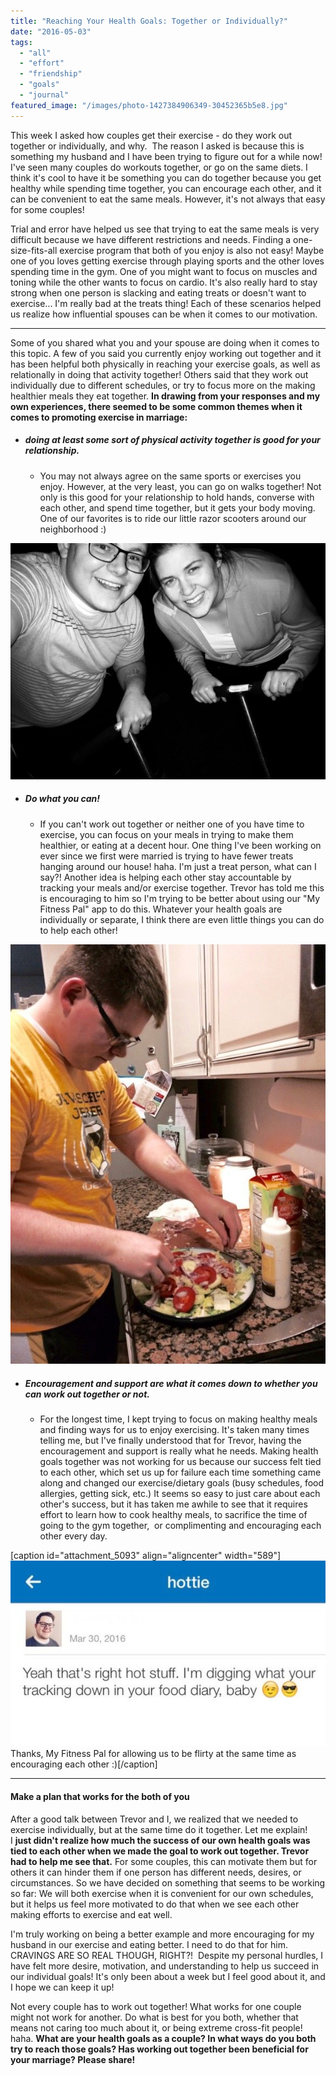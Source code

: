```yaml
---
title: "Reaching Your Health Goals: Together or Individually?"
date: "2016-05-03"
tags:
  - "all"
  - "effort"
  - "friendship"
  - "goals"
  - "journal"
featured_image: "/images/photo-1427384906349-30452365b5e8.jpg"
---
```


This week I asked how couples get their exercise - do they work out together or individually, and why.  The reason I asked is because this is something my husband and I have been trying to figure out for a while now! I've seen many couples do workouts together, or go on the same diets. I think it's cool to have it be something you can do together because you get healthy while spending time together, you can encourage each other, and it can be convenient to eat the same meals. However, it's not always that easy for some couples!

Trial and error have helped us see that trying to eat the same meals is very difficult because we have different restrictions and needs. Finding a one-size-fits-all exercise program that both of you enjoy is also not easy! Maybe one of you loves getting exercise through playing sports and the other loves spending time in the gym. One of you might want to focus on muscles and toning while the other wants to focus on cardio. It's also really hard to stay strong when one person is slacking and eating treats or doesn't want to exercise... I'm really bad at the treats thing! Each of these scenarios helped us realize how influential spouses can be when it comes to our motivation.

* * *

Some of you shared what you and your spouse are doing when it comes to this topic. A few of you said you currently enjoy working out together and it has been helpful both physically in reaching your exercise goals, as well as relationally in doing that activity together! Others said that they work out individually due to different schedules, or try to focus more on the making healthier meals they eat together. **In drawing from your responses and my own experiences, there seemed to be some common themes when it comes to promoting exercise in marriage:**

- ##### doing at least some sort of physical activity together is good for your relationship.
    
    - You may not always agree on the same sports or exercises you enjoy. However, at the very least, you can go on walks together! Not only is this good for your relationship to hold hands, converse with each other, and spend time together, but it gets your body moving. One of our favorites is to ride our little razor scooters around our neighborhood :)

![date ideas, fitness ideas, marriage and fitness ideas, exercises together, exercising in marriage, keeping fit, staying fit, working out together, couples who work out together, couples who diet together, couples that help each other reach their goals](/images/IMG_0469.jpg)

- ##### Do what you can!
    
    - If you can't work out together or neither one of you have time to exercise, you can focus on your meals in trying to make them healthier, or eating at a decent hour. One thing I've been working on ever since we first were married is trying to have fewer treats hanging around our house! haha. I'm just a treat person, what can I say?! Another idea is helping each other stay accountable by tracking your meals and/or exercise together. Trevor has told me this is encouraging to him so I'm trying to be better about using our "My Fitness Pal" app to do this. Whatever your health goals are individually or separate, I think there are even little things you can do to help each other!

![working out, working out together, fit couples, working out as a couple, exercising together, exercising couples, ways to exercise as a couple, ways to exercise when married, fitness hurdles when married, fitness goals, relationship goals, marriage goals, setting marriage goals, setting goals in marriage, marriage advice, encouragement in marriage, fitness encouragement, individual goals, newlywed advice, relationship help, relationship specialist, marriage specialist](/images/IMG_1543.jpg)

- ##### Encouragement and support are what it comes down to whether you can work out together or not.
    
    - For the longest time, I kept trying to focus on making healthy meals and finding ways for us to enjoy exercising. It's taken many times telling me, but I've finally understood that for Trevor, having the encouragement and support is really what he needs. Making health goals together was not working for us because our success felt tied to each other, which set us up for failure each time something came along and changed our exercise/dietary goals (busy schedules, food allergies, getting sick, etc.) It seems so easy to just care about each other's success, but it has taken me awhile to see that it requires effort to learn how to cook healthy meals, to sacrifice the time of going to the gym together,  or complimenting and encouraging each other every day.

\[caption id="attachment\_5093" align="aligncenter" width="589"\]![working out, working out together, fit couples, working out as a couple, exercising together, exercising couples, ways to exercise as a couple, ways to exercise when married, fitness hurdles when married, fitness goals, relationship goals, marriage goals, setting marriage goals, setting goals in marriage, marriage advice, encouragement in marriage, fitness encouragement, individual goals, newlywed advice, relationship help, relationship specialist, marriage specialist](/images/IMG_7775.jpg) Thanks, My Fitness Pal for allowing us to be flirty at the same time as encouraging each other :)\[/caption\]

* * *

#### Make a plan that works for the both of you

After a good talk between Trevor and I, we realized that we needed to exercise individually, but at the same time do it together. Let me explain! I **just didn't realize how much the success of our own health goals was tied to each other when we made the goal to work out together. Trevor had to help me see that.** For some couples, this can motivate them but for others it can hinder them if one person has different needs, desires, or circumstances. So we have decided on something that seems to be working so far: We will both exercise when it is convenient for our own schedules, but it helps us feel more motivated to do that when we see each other making efforts to exercise and eat well.

I'm truly working on being a better example and more encouraging for my husband in our exercise and eating better. I need to do that for him. CRAVINGS ARE SO REAL THOUGH, RIGHT?!  Despite my personal hurdles, I have felt more desire, motivation, and understanding to help us succeed in our individual goals! It's only been about a week but I feel good about it, and I hope we can keep it up!

Not every couple has to work out together! What works for one couple might not work for another. Do what is best for you both, whether that means not caring too much about it, or being extreme cross-fit people! haha. **What are your health goals as a couple? In what ways do you both try to reach those goals? Has working out together been beneficial for your marriage? Please share!**
